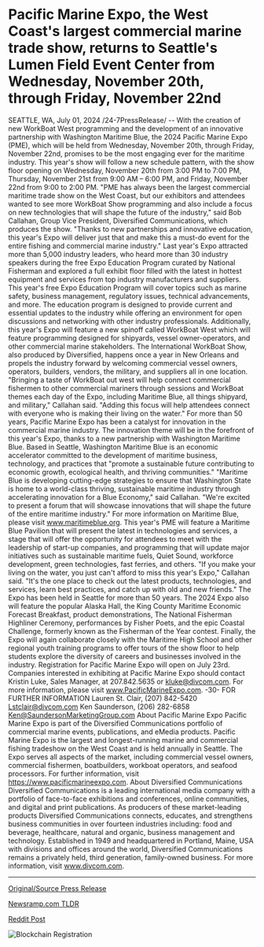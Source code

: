# Pacific Marine Expo, the West Coast's largest commercial marine trade show, returns to Seattle's Lumen Field Event Center from Wednesday, November 20th, through Friday, November 22nd

SEATTLE, WA, July 01, 2024 /24-7PressRelease/ -- With the creation of new WorkBoat West programming and the development of an innovative partnership with Washington Maritime Blue, the 2024 Pacific Marine Expo (PME), which will be held from Wednesday, November 20th, through Friday, November 22nd, promises to be the most engaging ever for the maritime industry. This year's show will follow a new schedule pattern, with the show floor opening on Wednesday, November 20th from 3:00 PM to 7:00 PM, Thursday, November 21st from 9:00 AM – 6:00 PM, and Friday, November 22nd from 9:00 to 2:00 PM.   "PME has always been the largest commercial maritime trade show on the West Coast, but our exhibitors and attendees wanted to see more WorkBoat Show programming and also include a focus on new technologies that will shape the future of the industry," said Bob Callahan, Group Vice President, Diversified Communications, which produces the show. "Thanks to new partnerships and innovative education, this year's Expo will deliver just that and make this a must-do event for the entire fishing and commercial marine industry."  Last year's Expo attracted more than 5,000 industry leaders, who heard more than 30 industry speakers during the free Expo Education Program curated by National Fisherman and explored a full exhibit floor filled with the latest in hottest equipment and services from top industry manufacturers and suppliers.  This year's free Expo Education Program will cover topics such as marine safety, business management, regulatory issues, technical advancements, and more. The education program is designed to provide current and essential updates to the industry while offering an environment for open discussions and networking with other industry professionals.  Additionally, this year's Expo will feature a new spinoff called WorkBoat West which will feature programming designed for shipyards, vessel owner-operators, and other commercial marine stakeholders. The International WorkBoat Show, also produced by Diversified, happens once a year in New Orleans and propels the industry forward by welcoming commercial vessel owners, operators, builders, vendors, the military, and suppliers all in one location.   "Bringing a taste of WorkBoat out west will help connect commercial fishermen to other commercial mariners through sessions and WorkBoat themes each day of the Expo, including Maritime Blue, all things shipyard, and military," Callahan said. "Adding this focus will help attendees connect with everyone who is making their living on the water."  For more than 50 years, Pacific Marine Expo has been a catalyst for innovation in the commercial marine industry. The innovation theme will be in the forefront of this year's Expo, thanks to a new partnership with Washington Maritime Blue. Based in Seattle, Washington Maritime Blue is an economic accelerator committed to the development of maritime business, technology, and practices that "promote a sustainable future contributing to economic growth, ecological health, and thriving communities."  "Maritime Blue is developing cutting-edge strategies to ensure that Washington State is home to a world-class thriving, sustainable maritime industry through accelerating innovation for a Blue Economy," said Callahan. "We're excited to present a forum that will showcase innovations that will shape the future of the entire maritime industry." For more information on Maritime Blue, please visit www.maritimeblue.org.   This year's PME will feature a Maritime Blue Pavilion that will present the latest in technologies and services, a stage that will offer the opportunity for attendees to meet with the leadership of start-up companies, and programming that will update major initiatives such as sustainable maritime fuels, Quiet Sound, workforce development, green technologies, fast ferries, and others.  "If you make your living on the water, you just can't afford to miss this year's Expo," Callahan said. "It's the one place to check out the latest products, technologies, and services, learn best practices, and catch up with old and new friends." The Expo has been held in Seattle for more than 50 years.  The 2024 Expo also will feature the popular Alaska Hall, the King County Maritime Economic Forecast Breakfast, product demonstrations, The National Fisherman Highliner Ceremony, performances by Fisher Poets, and the epic Coastal Challenge, formerly known as the Fisherman of the Year contest.   Finally, the Expo will again collaborate closely with the Maritime High School and other regional youth training programs to offer tours of the show floor to help students explore the diversity of careers and businesses involved in the industry.  Registration for Pacific Marine Expo will open on July 23rd. Companies interested in exhibiting at Pacific Marine Expo should contact Kristin Luke, Sales Manager, at 207.842.5635 or kluke@divcom.com.  For more information, please visit www.PacificMarineExpo.com.  -30-  FOR FURTHER INFORMATION Lauren St. Clair, (207) 842-5420 Lstclair@divcom.com  Ken Saunderson, (206) 282-6858 Ken@SaundersonMarketingGroup.com  About Pacific Marine Expo Pacific Marine Expo is part of the Diversified Communications portfolio of commercial marine events, publications, and eMedia products. Pacific Marine Expo is the largest and longest-running marine and commercial fishing tradeshow on the West Coast and is held annually in Seattle. The Expo serves all aspects of the market, including commercial vessel owners, commercial fishermen, boatbuilders, workboat operators, and seafood processors. For further information, visit https://www.pacificmarineexpo.com.   About Diversified Communications Diversified Communications is a leading international media company with a portfolio of face-to-face exhibitions and conferences, online communities, and digital and print publications. As producers of these market-leading products Diversified Communications connects, educates, and strengthens business communities in over fourteen industries including: food and beverage, healthcare, natural and organic, business management and technology. Established in 1949 and headquartered in Portland, Maine, USA with divisions and offices around the world, Diversified Communications remains a privately held, third generation, family-owned business. For more information, visit www.divcom.com. 

---

[Original/Source Press Release](https://www.24-7pressrelease.com/press-release/512159/pacific-marine-expo-the-west-coasts-largest-commercial-marine-trade-show-returns-to-seattles-lumen-field-event-center-from-wednesday-november-20th-through-friday-november-22nd)
                    

[Newsramp.com TLDR](None) 



[Reddit Post](https://www.reddit.com/r/eventNews/comments/1dtpw8f/2024_pacific_marine_expo_promises_to_be_most/) 



![Blockchain Registration](https://cdn.newsramp.app/24-7PressRelease/qrcode/247/2/barnLuje.webp)
